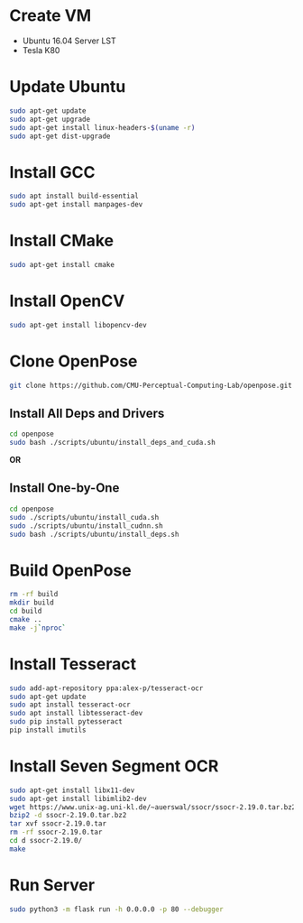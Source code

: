 # Create VM
- Ubuntu 16.04 Server LST
- Tesla K80

# Update Ubuntu
```bash
sudo apt-get update
sudo apt-get upgrade
sudo apt-get install linux-headers-$(uname -r)
sudo apt-get dist-upgrade
```

# Install GCC
```bash
sudo apt install build-essential
sudo apt-get install manpages-dev
```

# Install CMake
```bash
sudo apt-get install cmake
```

# Install OpenCV
```bash
sudo apt-get install libopencv-dev
```

# Clone OpenPose
```bash
git clone https://github.com/CMU-Perceptual-Computing-Lab/openpose.git
```
## Install All Deps and Drivers
```bash
cd openpose
sudo bash ./scripts/ubuntu/install_deps_and_cuda.sh
```
**OR**

## Install One-by-One
```bash
cd openpose
sudo ./scripts/ubuntu/install_cuda.sh
sudo ./scripts/ubuntu/install_cudnn.sh
sudo bash ./scripts/ubuntu/install_deps.sh
```

# Build OpenPose
```bash
rm -rf build
mkdir build
cd build
cmake ..
make -j`nproc`
```

# Install Tesseract
```bash
sudo add-apt-repository ppa:alex-p/tesseract-ocr
sudo apt-get update
sudo apt install tesseract-ocr
sudo apt install libtesseract-dev
sudo pip install pytesseract
pip install imutils
```

# Install Seven Segment OCR
```bash
sudo apt-get install libx11-dev
sudo apt-get install libimlib2-dev
wget https://www.unix-ag.uni-kl.de/~auerswal/ssocr/ssocr-2.19.0.tar.bz2
bzip2 -d ssocr-2.19.0.tar.bz2
tar xvf ssocr-2.19.0.tar
rm -rf ssocr-2.19.0.tar
cd d ssocr-2.19.0/
make
```

# Run Server
```bash
sudo python3 -m flask run -h 0.0.0.0 -p 80 --debugger
```